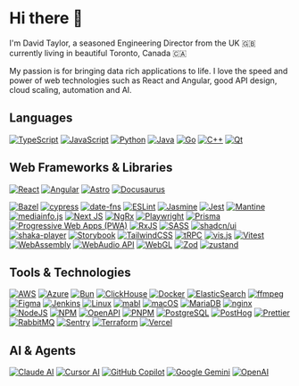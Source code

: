 # Hi there 👋

I'm David Taylor, a seasoned Engineering Director from the UK 🇬🇧 currently living in beautiful Toronto, Canada 🇨🇦

My passion is for bringing data rich applications to life. I love the speed and power of web technologies such as React and Angular, good API design, cloud scaling, automation and AI.

## Languages

[![TypeScript](https://img.shields.io/badge/typescript-%23007ACC.svg?style=for-the-badge&logo=typescript&logoColor=white)](https://typescriptlang.org)
[![JavaScript](https://img.shields.io/badge/javascript-%23323330.svg?style=for-the-badge&logo=javascript&logoColor=%23F7DF1E)](https://developer.mozilla.org/en-US/docs/Web/JavaScript)
[![Python](https://img.shields.io/badge/python-3670A0?style=for-the-badge&logo=python&logoColor=ffdd54)](https://python.org)
[![Java](https://img.shields.io/badge/java-%23ED8B00.svg?style=for-the-badge&logo=openjdk&logoColor=white)](https://java.com)
[![Go](https://img.shields.io/badge/go-%2300ADD8.svg?style=for-the-badge&logo=go&logoColor=white)](https://golang.org)
[![C++](https://img.shields.io/badge/c++-%2300599C.svg?style=for-the-badge&logo=c%2B%2B&logoColor=white)](https://isocpp.org)
[![Qt](https://img.shields.io/badge/Qt-%23217346.svg?style=for-the-badge&logo=Qt&logoColor=white)](https://qt.io)

## Web Frameworks & Libraries

[![React](https://img.shields.io/badge/react-%2320232a.svg?style=for-the-badge&logo=react&logoColor=%2361DAFB)](https://react.dev)
[![Angular](https://img.shields.io/badge/angular-%23DD0031.svg?style=for-the-badge&logo=angular&logoColor=white)](https://angular.dev)
[![Astro](https://img.shields.io/badge/astro-%232C2052.svg?style=for-the-badge&logo=astro&logoColor=white)](https://astro.build)
[![Docusaurus](https://img.shields.io/badge/docusaurus-%233ECC5F.svg?style=for-the-badge&logo=docusaurus&logoColor=white)](https://docusaurus.io)

[![Bazel](https://img.shields.io/badge/bazel-%2343A047?style=for-the-badge&logo=bazel&logoColor=white)](https://bazel.build)
[![cypress](https://img.shields.io/badge/-cypress-%23E5E5E5?style=for-the-badge&logo=cypress&logoColor=058a5e)](https://cypress.io)
[![date-fns](https://img.shields.io/badge/date_fns-%23770C56.svg?style=for-the-badge&logo=datefns&logoColor=white)](https://date-fns.org)
[![ESLint](https://img.shields.io/badge/ESLint-4B3263?style=for-the-badge&logo=eslint&logoColor=white)](https://eslint.org)
[![Jasmine](https://img.shields.io/badge/jasmine-%238A4182.svg?style=for-the-badge&logo=jasmine&logoColor=white)](https://jasmine.github.io)
[![Jest](https://img.shields.io/badge/-jest-%23C21325?style=for-the-badge&logo=jest&logoColor=white)](https://jestjs.io)
[![Mantine](https://img.shields.io/badge/Mantine-ffffff?style=for-the-badge&logo=Mantine&logoColor=339af0)](https://mantine.dev)
[![mediainfo.js](https://img.shields.io/badge/mediainfo.js-%23000000.svg?style=for-the-badge)](https://mediainfo.js.org)
[![Next JS](https://img.shields.io/badge/Next-black?style=for-the-badge&logo=next.js&logoColor=white)](https://nextjs.org)
[![NgRx](https://img.shields.io/badge/ngrx-%23BA2BD2?style=for-the-badge&logo=ngrx&logoColor=white)](https://ngrx.io)
[![Playwright](https://img.shields.io/badge/playwright-%232EAD33.svg?style=for-the-badge&logo=playwright&logoColor=white)](https://playwright.dev)
[![Prisma](https://img.shields.io/badge/Prisma-3982CE?style=for-the-badge&logo=Prisma&logoColor=white)](https://prisma.io)
[![Progressive Web Apps (PWA)](https://img.shields.io/badge/pwa-%235A0FC8.svg?style=for-the-badge&logo=pwa&logoColor=white)](https://web.dev/progressive-web-apps)
[![RxJS](https://img.shields.io/badge/rxjs-%23B7178C.svg?style=for-the-badge&logo=reactivex&logoColor=white)](https://rxjs.dev)
[![SASS](https://img.shields.io/badge/SASS-hotpink.svg?style=for-the-badge&logo=SASS&logoColor=white)](https://sass-lang.com)
[![shadcn/ui](https://img.shields.io/badge/shadcn/ui-%23000000.svg?style=for-the-badge&logo=shadcnui&logoColor=white)](https://ui.shadcn.com)
[![shaka-player](https://img.shields.io/badge/shaka_player-%234285F4.svg?style=for-the-badge&logo=google&logoColor=white)](https://github.com/shaka-project/shaka-player)
[![Storybook](https://img.shields.io/badge/-Storybook-FF4785?style=for-the-badge&logo=storybook&logoColor=white)](https://storybook.js.org)
[![TailwindCSS](https://img.shields.io/badge/tailwindcss-%2338B2AC.svg?style=for-the-badge&logo=tailwind-css&logoColor=white)](https://tailwindcss.com)
[![tRPC](https://img.shields.io/badge/tRPC-%232596BE.svg?style=for-the-badge&logo=tRPC&logoColor=white)](https://trpc.io)
[![vis.js](https://img.shields.io/badge/vis.js-%23378ed6.svg?style=for-the-badge&logo=visjs&logoColor=white)](https://visjs.org)
[![Vitest](https://img.shields.io/badge/vitest-%23F05A28.svg?style=for-the-badge&logo=vitest&logoColor=white)](https://vitest.dev)
[![WebAssembly](https://img.shields.io/badge/WebAssembly-%23654FF0.svg?style=for-the-badge&logo=webassembly&logoColor=white)](https://webassembly.org)
[![WebAudio API](https://img.shields.io/badge/webaudio_api-%23000000.svg?style=for-the-badge&logo=mdnwebdocs&logoColor=white)](https://developer.mozilla.org/en-US/docs/Web/API/Web_Audio_API)
[![WebGL](https://img.shields.io/badge/WebGL-%23990000.svg?style=for-the-badge&logo=webgl&logoColor=white)](https://developer.mozilla.org/en-US/docs/Web/API/WebGL_API)
[![Zod](https://img.shields.io/badge/zod-%233068b7.svg?style=for-the-badge&logo=zod&logoColor=white)](https://zod.dev)
[![zustand](https://img.shields.io/badge/zustand-%23010101.svg?style=for-the-badge)](https://zustand-demo.pmnd.rs)

## Tools & Technologies

[![AWS](https://img.shields.io/badge/AWS-%23FF9900.svg?style=for-the-badge&logo=amazonwebservices&logoColor=white)](https://aws.amazon.com)
[![Azure](https://img.shields.io/badge/azure-%230072C6.svg?style=for-the-badge&logo=microsoftazure&logoColor=white)](https://azure.microsoft.com)
[![Bun](https://img.shields.io/badge/Bun-%2314151a.svg?style=for-the-badge&logo=bun&logoColor=white)](https://bun.sh)
[![ClickHouse](https://img.shields.io/badge/ClickHouse-000000?style=for-the-badge&logo=clickhouse&logoColor=white)](https://clickhouse.com)
[![Docker](https://img.shields.io/badge/docker-%230db7ed.svg?style=for-the-badge&logo=docker&logoColor=white)](https://docker.com)
[![ElasticSearch](https://img.shields.io/badge/-ElasticSearch-005571?style=for-the-badge&logo=elasticsearch)](https://elastic.co)
[![ffmpeg](https://img.shields.io/badge/ffmpeg-%23007808.svg?style=for-the-badge&logo=ffmpeg&logoColor=white)](https://ffmpeg.org)
[![Figma](https://img.shields.io/badge/figma-%23F24E1E.svg?style=for-the-badge&logo=figma&logoColor=white)](https://figma.com)
[![Jenkins](https://img.shields.io/badge/jenkins-%23D24939.svg?style=for-the-badge&logo=jenkins&logoColor=white)](https://jenkins.io)
[![Linux](https://img.shields.io/badge/Linux-FCC624?style=for-the-badge&logo=linux&logoColor=black)](https://linux.org)
[![mabl](https://img.shields.io/badge/mabl-%23F7B93E.svg?style=for-the-badge&logo=mabl&logoColor=white)](https://mabl.com)
[![macOS](https://img.shields.io/badge/mac%20os-000000?style=for-the-badge&logo=macos&logoColor=F0F0F0)](https://apple.com/macos)
[![MariaDB](https://img.shields.io/badge/MariaDB-003545?style=for-the-badge&logo=mariadb&logoColor=white)](https://mariadb.org)
[![nginx](https://img.shields.io/badge/nginx-%23009639.svg?style=for-the-badge&logo=nginx&logoColor=white)](https://nginx.org)
[![NodeJS](https://img.shields.io/badge/node.js-6DA55F?style=for-the-badge&logo=node.js&logoColor=white)](https://nodejs.org)
[![NPM](https://img.shields.io/badge/NPM-%23CB3837.svg?style=for-the-badge&logo=npm&logoColor=white)](https://npmjs.com)
[![OpenAPI](https://img.shields.io/badge/OpenAPI-%236BA539.svg?style=for-the-badge&logo=openapiinitiative&logoColor=white)](https://openapis.org)
[![PNPM](https://img.shields.io/badge/pnpm-%234a4a4a.svg?style=for-the-badge&logo=pnpm&logoColor=f69220)](https://pnpm.io)
[![PostgreSQL](https://img.shields.io/badge/postgresql-%23316192.svg?style=for-the-badge&logo=postgresql&logoColor=white)](https://postgresql.org)
[![PostHog](https://img.shields.io/badge/posthog-%23FF4848.svg?style=for-the-badge&logo=posthog&logoColor=white)](https://posthog.com)
[![Prettier](https://img.shields.io/badge/prettier-%23F7B93E.svg?style=for-the-badge&logo=prettier&logoColor=white)](https://prettier.io)
[![RabbitMQ](https://img.shields.io/badge/Rabbitmq-FF6600?style=for-the-badge&logo=rabbitmq&logoColor=white)](https://rabbitmq.com)
[![Sentry](https://img.shields.io/badge/sentry-%23362D59.svg?style=for-the-badge&logo=sentry&logoColor=white)](https://sentry.io)
[![Terraform](https://img.shields.io/badge/terraform-%235835CC.svg?style=for-the-badge&logo=terraform&logoColor=white)](https://terraform.io)
[![Vercel](https://img.shields.io/badge/vercel-%23000000.svg?style=for-the-badge&logo=vercel&logoColor=white)](https://vercel.com)

## AI & Agents

[![Claude AI](https://img.shields.io/badge/Claude-%23D97757.svg?style=for-the-badge&logo=claude&logoColor=white)](https://claude.ai)
[![Cursor AI](https://img.shields.io/badge/Cursor-%23000000.svg?style=for-the-badge&logo=cursor&logoColor=white)](https://cursor.com)
[![GitHub Copilot](https://img.shields.io/badge/GitHub%20Copilot-%23000000.svg?style=for-the-badge&logo=githubcopilot&logoColor=white)](https://github.com/features/copilot)
[![Google Gemini](https://img.shields.io/badge/Google%20Gemini-%238E75B2.svg?style=for-the-badge&logo=googlegemini&logoColor=white)](https://aistudio.google.com)
[![OpenAI](https://img.shields.io/badge/OpenAI-%23412991?style=for-the-badge&logo=openai&logoColor=white)](https://openai.com)
